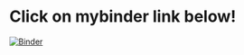 # Click on mybinder link below!
[![Binder](https://mybinder.org/badge_logo.svg)](https://mybinder.org/v2/gh/adamlass/python-assignment-2/master)
